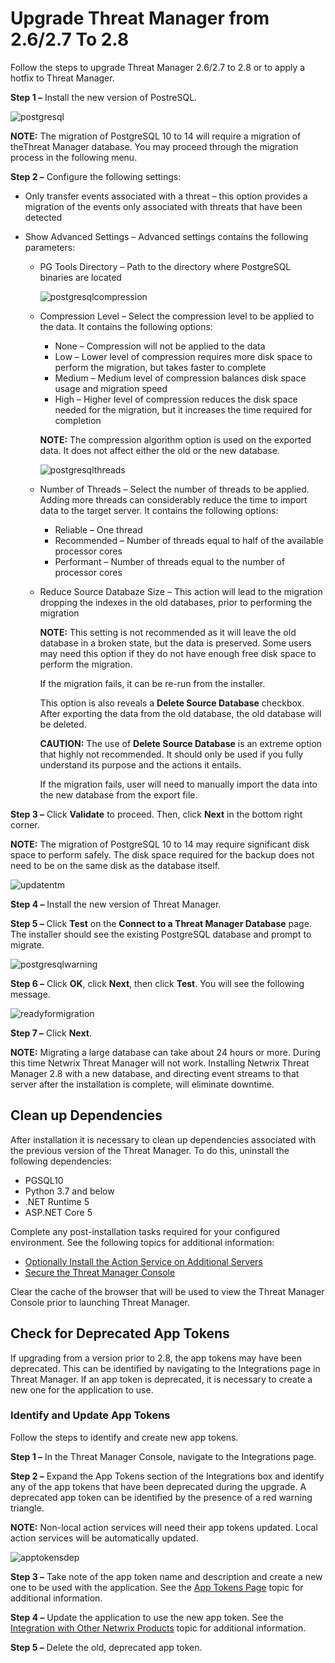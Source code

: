 # Upgrade Threat Manager from 2.6/2.7 To 2.8

Follow the steps to upgrade Threat Manager 2.6/2.7 to 2.8 or to apply a hotfix to Threat Manager.

**Step 1 –** Install the new version of PostreSQL.

![postgresql](/img/product_docs/threatmanager/threatmanager/install/postgresql.webp)

**NOTE:** The migration of PostgreSQL 10 to 14 will require a migration of theThreat Manager
database. You may proceed through the migration process in the following menu.

**Step 2 –** Configure the following settings:

- Only transfer events associated with a threat – this option provides a migration of the events
  only associated with threats that have been detected
- Show Advanced Settings – Advanced settings contains the following parameters:

  - PG Tools Directory – Path to the directory where PostgreSQL binaries are located

    ![postgresqlcompression](/img/product_docs/threatmanager/threatmanager/install/postgresqlcompression.webp)

  - Compression Level – Select the compression level to be applied to the data. It contains the
    following options:

    - None – Compression will not be applied to the data
    - Low – Lower level of compression requires more disk space to perform the migration, but
      takes faster to complete
    - Medium – Medium level of compression balances disk space usage and migration speed
    - High – Higher level of compression reduces the disk space needed for the migration, but it
      increases the time required for completion

    **NOTE:** The compression algorithm option is used on the exported data. It does not affect
    either the old or the new database.

    ![postgresqlthreads](/img/product_docs/threatmanager/threatmanager/install/postgresqlthreads.webp)

  - Number of Threads – Select the number of threads to be applied. Adding more threads can
    considerably reduce the time to import data to the target server. It contains the following
    options:

    - Reliable – One thread
    - Recommended – Number of threads equal to half of the available processor cores
    - Performant – Number of threads equal to the number of processor cores

  - Reduce Source Databaze Size – This action will lead to the migration dropping the indexes in
    the old databases, prior to performing the migration

    **NOTE:** This setting is not recommended as it will leave the old database in a broken
    state, but the data is preserved. Some users may need this option if they do not have enough
    free disk space to perform the migration.

    If the migration fails, it can be re-run from the installer.

    This option is also reveals a **Delete Source Database** checkbox. After exporting the data
    from the old database, the old database will be deleted.

    **CAUTION:** The use of **Delete Source Database** is an extreme option that highly not
    recommended. It should only be used if you fully understand its purpose and the actions it
    entails.

    If the migration fails, user will need to manually import the data into the new database
    from the export file.

**Step 3 –** Click **Validate** to proceed. Then, click **Next** in the bottom right corner.

**NOTE:** The migration of PostgreSQL 10 to 14 may require significant disk space to perform safely.
The disk space required for the backup does not need to be on the same disk as the database itself.

![updatentm](/img/product_docs/threatmanager/threatmanager/install/updatentm.webp)

**Step 4 –** Install the new version of Threat Manager.

**Step 5 –** Click **Test** on the **Connect to a Threat Manager Database** page. The installer
should see the existing PostgreSQL database and prompt to migrate.

![postgresqlwarning](/img/product_docs/threatmanager/threatmanager/install/postgresqlwarning.webp)

**Step 6 –** Click **OK**, click **Next**, then click **Test**. You will see the following message.

![readyformigration](/img/product_docs/threatmanager/threatmanager/install/readyformigration.webp)

**Step 7 –** Click **Next**.

**NOTE:** Migrating a large database can take about 24 hours or more. During this time Netwrix
Threat Manager will not work. Installing Netwrix Threat Manager 2.8 with a new database, and
directing event streams to that server after the installation is complete, will eliminate downtime.

## Clean up Dependencies

After installation it is necessary to clean up dependencies associated with the previous version of
the Threat Manager. To do this, uninstall the following dependencies:

- PGSQL10
- Python 3.7 and below
- .NET Runtime 5
- ASP.NET Core 5

Complete any post-installation tasks required for your configured environment. See the following
topics for additional information:

- [Optionally Install the Action Service on Additional Servers](/docs/threatmanager/3.0/threatmanager/install/actionservice.md)
- [Secure the Threat Manager Console](/docs/threatmanager/3.0/threatmanager/install/secure.md)

Clear the cache of the browser that will be used to view the Threat Manager Console prior to
launching Threat Manager.

## Check for Deprecated App Tokens

If upgrading from a version prior to 2.8, the app tokens may have been deprecated. This can be
identified by navigating to the Integrations page in Threat Manager. If an app token is deprecated,
it is necessary to create a new one for the application to use.

### Identify and Update App Tokens

Follow the steps to identify and create new app tokens.

**Step 1 –** In the Threat Manager Console, navigate to the Integrations page.

**Step 2 –** Expand the App Tokens section of the Integrations box and identify any of the app
tokens that have been deprecated during the upgrade. A deprecated app token can be identified by the
presence of a red warning triangle.

**NOTE:** Non-local action services will need their app tokens updated. Local action services will
be automatically updated.

![apptokensdep](/img/product_docs/threatmanager/threatmanager/install/apptokensdep.webp)

**Step 3 –** Take note of the app token name and description and create a new one to be used with
the application. See the
[App Tokens Page](/docs/threatmanager/3.0/threatmanager/administration/configuration/integrations/apptoken.md) topic for additional
information.

**Step 4 –** Update the application to use the new app token. See the
[Integration with Other Netwrix Products](/docs/threatmanager/3.0/threatmanager/install/integration/overview.md) topic for additional information.

**Step 5 –** Delete the old, deprecated app token.
